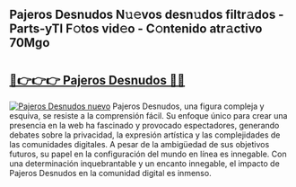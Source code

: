 ## Pajeros Desnudos N𝚞𝚎vos desn𝚞dos filtr𝚊dos - Parts-yTI F𝚘tos vid𝚎o - C𝚘ntenido atr𝚊ctivo 70Mgo

# <h2><a href="http://mb4c49h.tromn.icu/?c=Pajeros+Desnudos">🔗👉👉👉 Pajeros Desnudos 🔗🔗</a></h2>

[![Pajeros Desnudos nuevo](https://i.imgur.com/pEAQMta.gif)](http://mb4c49h.tromn.icu/?c=Pajeros+Desnudos)
Pajeros Desnudos, una figura compleja y esquiva, se resiste a la comprensión fácil. Su enfoque único para crear una presencia en la web ha fascinado y provocado espectadores, generando debates sobre la privacidad, la expresión artística y las complejidades de las comunidades digitales. A pesar de la ambigüedad de sus objetivos futuros, su papel en la configuración del mundo en línea es innegable. Con una determinación inquebrantable y un encanto innegable, el impacto de Pajeros Desnudos en la comunidad digital es inmenso.
